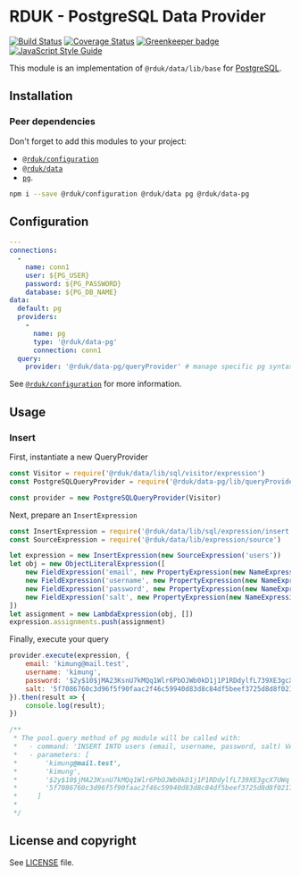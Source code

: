 # RDUK - PostgreSQL Data Provider

[![Build Status](https://travis-ci.org/rd-uk/rduk-data-pg.svg?branch=master)](https://travis-ci.org/rd-uk/rduk-data-pg)
[![Coverage Status](https://coveralls.io/repos/github/rd-uk/rduk-data-pg/badge.svg?branch=master)](https://coveralls.io/github/rd-uk/rduk-data-pg?branch=master)
[![Greenkeeper badge](https://badges.greenkeeper.io/rd-uk/rduk-data-pg.svg)](https://greenkeeper.io/)
[![JavaScript Style Guide](https://img.shields.io/badge/code_style-standard-brightgreen.svg)](https://standardjs.com)

This module is an implementation of `@rduk/data/lib/base` for [PostgreSQL](https://www.postgresql.org/).

## Installation

### Peer dependencies
Don't forget to add this modules to your project:

- [`@rduk/configuration`](https://github.com/rd-uk/rduk-configuration)
- [`@rduk/data`](https://github.com/rd-uk/rduk-data)
- [`pg`](https://www.npmjs.com/package/pg).

```sh
npm i --save @rduk/configuration @rduk/data pg @rduk/data-pg
```

## Configuration

```yaml
---
connections:
  -
    name: conn1
    user: ${PG_USER}
    password: ${PG_PASSWORD}
    database: ${PG_DB_NAME}
data:
  default: pg
  providers:
    -
      name: pg
      type: '@rduk/data-pg'
      connection: conn1
  query:
    provider: '@rduk/data-pg/queryProvider' # manage specific pg syntax

```

See [`@rduk/configuration`](https://github.com/rd-uk/rduk-configuration#readme) for more information.

## Usage

### Insert

First, instantiate a new QueryProvider

```js
const Visitor = require('@rduk/data/lib/sql/visitor/expression')
const PostgreSQLQueryProvider = require('@rduk/data-pg/lib/queryProvider')

const provider = new PostgreSQLQueryProvider(Visitor)
```

Next, prepare an `InsertExpression`

```js
const InsertExpression = require('@rduk/data/lib/sql/expression/insert')
const SourceExpression = require('@rduk/data/lib/expression/source')

let expression = new InsertExpression(new SourceExpression('users'))
let obj = new ObjectLiteralExpression([
    new FieldExpression('email', new PropertyExpression(new NameExpression('this'), 'email')),
    new FieldExpression('username', new PropertyExpression(new NameExpression('this'), 'username')),
    new FieldExpression('password', new PropertyExpression(new NameExpression('this'), 'password')),
    new FieldExpression('salt', new PropertyExpression(new NameExpression('this'), 'salt'))
])
let assignment = new LambdaExpression(obj, [])
expression.assignments.push(assignment)
```

Finally, execute your query

```js
provider.execute(expression, {
    email: 'kimung@mail.test',
    username: 'kimung',
    password: '$2y$10$jMA23KsnU7kMQq1Wlr6PbOJWb0kD1j1P1RDdylfL739XE3gcX7UWq',
    salt: '5f7086760c3d96f5f90faac2f46c59940d83d8c84df5beef3725d8d8f02171b1'
}).then(result => {
    console.log(result);
})

/**
 * The pool.query method of pg module will be called with:
 *   - command: 'INSERT INTO users (email, username, password, salt) VALUES ($1, $2, $3, $4) RETURNING *'
 *   - parameters: [
 *       'kimung@mail.test',
 *       'kimung',
 *       '$2y$10$jMA23KsnU7kMQq1Wlr6PbOJWb0kD1j1P1RDdylfL739XE3gcX7UWq',
 *       '5f7086760c3d96f5f90faac2f46c59940d83d8c84df5beef3725d8d8f02171b1',
 *     ]
 * 
 */
```

## License and copyright

See [LICENSE](LICENSE) file.
